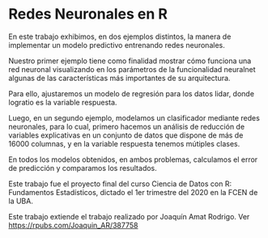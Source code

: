 # Redes Neuronales en R

En este trabajo exhibimos, en dos ejemplos distintos, la manera de implementar un modelo predictivo
entrenando redes neuronales.

Nuestro primer ejemplo tiene como finalidad mostrar cómo funciona una red neuronal visualizando en los
parámetros de la funcionalidad neuralnet algunas de las características más importantes de su arquitectura.

Para ello, ajustaremos un modelo de regresión para los datos lidar, donde logratio es la variable respuesta.

Luego, en un segundo ejemplo, modelamos un clasificador mediante redes neuronales, para lo cual, primero
hacemos un análisis de reducción de variables explicativas en un conjunto de datos que dispone de más de
16000 columnas, y en la variable respuesta tenemos mútiples clases.

En todos los modelos obtenidos, en ambos problemas, calculamos el error de predicción y comparamos los
resultados.

Este trabajo fue el proyecto final del curso Ciencia de Datos con R: Fundamentos Estadísticos, dictado el 1er trimestre del 2020 en la FCEN de la UBA.

Este trabajo extiende el trabajo realizado por Joaquín Amat Rodrigo. Ver https://rpubs.com/Joaquin_AR/387758
